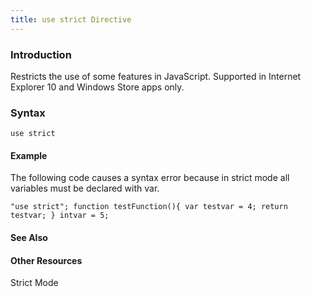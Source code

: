 ```yaml
---
title: use strict Directive
---
```


### Introduction 

 Restricts the use of some features in JavaScript. Supported in Internet Explorer 10 and Windows Store apps only.

### Syntax 

```
use strict
```

#### Example 

<p xmlns:util="util">
  The following code causes a syntax error because in strict mode all variables must be declared with <span sdata="langKeyword" value="var"><span class="keyword">var</span></span>.
</p>

```
"use strict"; function testFunction(){ var testvar = 4; return testvar; } intvar = 5;
```

#### See Also 

<div id="seeAlsoSection" class="section" name="collapseableSection" style="">
  <h4 class="subHeading">
    Other Resources
  </h4>
  <div class="seeAlsoStyle">
    <span sdata="link" xmlns:util="util">Strict Mode</span>
  </div>
</div>

